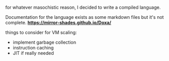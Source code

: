 for whatever masochistic reason, I decided to write a compiled language.

Documentation for the language exists as some markdown files but it's not complete. **https://mirror-shades.github.io/Doxa/**

things to consider for VM scaling:

- implement garbage collection
- instruction caching
- JIT if really needed
